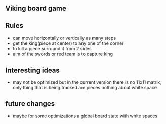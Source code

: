 ## Viking board game

## Rules
 - can move horizontally or vertically as many steps
 - get the king(piece at center) to any one of the corner
 - to kill a piece surround it from 2 sides
 - aim of the swords or red team is to capture king

## Interesting ideas
 - may not be optimized but in the current version there is no 11x11 matrix, only thing that is being tracked are pieces nothing about white space

## future changes
 - maybe for some optimizations a global board state with white spaces 